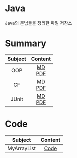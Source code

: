 # Java
Java의 문법들을 정리한 파일 저장소

# Summary

| Subject | Content |
| :---: | :---: |
| OOP | [MD](https://github.com/Mangjun/Java/blob/main/OOP/OOP.md)<br>[PDF](https://github.com/Mangjun/Java/blob/main/OOP/OOP.pdf) |
| CF | [MD](https://github.com/Mangjun/Java/blob/main/CF/CF.md)<br>[PDF](https://github.com/Mangjun/Java/blob/main/CF/CF.pdf) |
| JUnit | [MD](https://github.com/Mangjun/Java/blob/main/JUnit/JUnit.md)<br>[PDF](https://github.com/Mangjun/Java/blob/main/JUnit/JUnit.pdf) |

# Code

| Subject | Content |
| :---: | :---: |
| MyArrayList | [Code](https://github.com/Mangjun/Java/blob/main/CF/Code/src/datastructure/MyArrayList.java) |